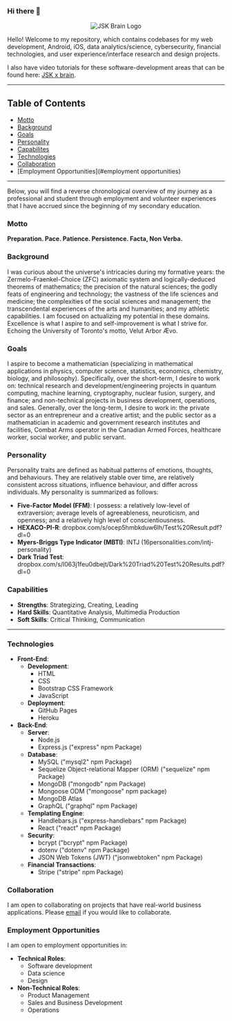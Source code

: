 ### Hi there 👋

<!--
**JaspreetKhela/JaspreetKhela** is a ✨ _special_ ✨ repository because its `README.md` (this file) appears on your GitHub profile.

Here are some ideas to get you started:

- 🔭 I’m currently working on ...
- 🌱 I’m currently learning ...
- 👯 I’m looking to collaborate on ...
- 🤔 I’m looking for help with ...
- 💬 Ask me about ...
- 📫 How to reach me: ...
- 😄 Pronouns: ...
- ⚡ Fun fact: ...
-->
<p align="center">
<img src="https://user-images.githubusercontent.com/80941606/136677607-4351b544-8b61-43e4-b0bc-72c6203a4d53.gif" alt="JSK Brain Logo"/>
</p>

Hello! Welcome to my repository, which contains codebases for my web development, Android, iOS, data analytics/science, cybersecurity, financial technologies, and user experience/interface research and design projects.

I also have video tutorials for these software-development areas that can be found here: [JSK x brain](https://www.youtube.com/user/JaspreetKhela).
__________
## Table of Contents
* [Motto](#motto)
* [Background](#background)
* [Goals](#goals)
* [Personality](#personality)
* [Capabilites](#capabilities)
* [Technologies](#technologies)
* [Collaboration](#collaboration)
* [Employment Opportunities](#employment opportunities)
__________

Below, you will find a reverse chronological overview of my journey as a professional and student through employment and volunteer experiences that I have accrued since the beginning of my secondary education.

### Motto
**Preparation. Pace. Patience. Persistence. Facta, Non Verba.**

### Background
I was curious about the universe's intricacies during my formative years: the Zermelo-Fraenkel-Choice (ZFC) axiomatic system and logically-deduced theorems of mathematics; the precision of the natural sciences; the godly feats of engineering and technology; the vastness of the life sciences and medicine; the complexities of the social sciences and management; the transcendental experiences of the arts and humanities; and my athletic capabilities. I am focused on actualizing my potential in these domains. Excellence is what I aspire to and self-improvement is what I strive for. Echoing the University of Toronto's motto, Velut Arbor Ævo.

### Goals
I aspire to become a mathematician (specializing in mathematical applications in physics, computer science, statistics, economics, chemistry, biology, and philosophy). Specifically, over the short-term, I desire to work on: technical research and development/engineering projects in quantum computing, machine learning, cryptography, nuclear fusion, surgery, and finance; and non-technical projects in business development, operations, and sales. Generally, over the long-term, I desire to work in: the private sector as an entrepreneur and a creative artist; and the public sector as a mathematician in academic and government research institutes and facilities, Combat Arms operator in the Canadian Armed Forces, healthcare worker, social worker, and public servant.

### Personality
Personality traits are defined as habitual patterns of emotions, thoughts, and behaviours. They are relatively stable over time, are relatively consistent across situations, influence behaviour, and differ across individuals. My personality is summarized as follows:
- **Five-Factor Model (FFM)**: I possess: a relatively low-level of extraversion; average levels of agreeableness, neuroticism, and openness; and a relatively high level of conscientiousness.
- **HEXACO-PI-R**: dropbox.com/s/ocep5hmbkduw6lh/Test%20Result.pdf?dl=0
- **Myers-Briggs Type Indicator (MBTI)**: INTJ (16personalities.com/intj-personality)
- **Dark Triad Test**: dropbox.com/s/l063j1feu0dbejt/Dark%20Triad%20Test%20Results.pdf?dl=0

### Capabilities
- **Strengths**: Strategizing, Creating, Leading
- **Hard Skills**: Quantitative Analysis, Multimedia Production
- **Soft Skills**: Critical Thinking, Communication
__________
### Technologies
* **Front-End**:
  * **Development**:
    * HTML
    * CSS
    * Bootstrap CSS Framework
    * JavaScript
  * **Deployment**:
    * GitHub Pages
    * Heroku
* **Back-End**:
  * **Server**:
    * Node.js
    * Express.js ("express" npm Package)
  * **Database**:
    * MySQL ("mysql2" npm Package)
    * Sequelize Object-relational Mapper (ORM) ("sequelize" npm Package)
    * MongoDB ("mongodb" npm Package)
    * Mongoose ODM ("mongoose" npm package)
    * MongoDB Atlas
    * GraphQL ("graphql" npm Package)
  * **Templating Engine**:
    * Handlebars.js ("express-handlebars" npm Package)
    * React ("react" npm Package)
  * **Security**:
    * bcrypt ("bcrypt" npm Package)
    * dotenv ("dotenv" npm Package)
    * JSON Web Tokens (JWT) ("jsonwebtoken" npm Package)
  * **Financial Transactions**:
    * Stripe ("stripe" npm Package)

### Collaboration
I am open to collaborating on projects that have real-world business applications. Please [email](jaspreet.khela@gmail.com) if you would like to collaborate.

### Employment Opportunities
I am open to employment opportunities in:
* **Technical Roles**:
  * Software development
  * Data science
  * Design
* **Non-Technical Roles**:
  * Product Management
  * Sales and Business Development
  * Operations
